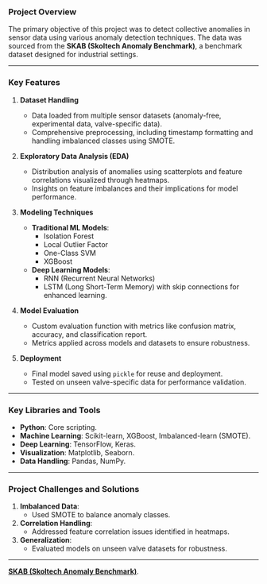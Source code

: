 ### **Project Overview**
The primary objective of this project was to detect collective anomalies in sensor data using various anomaly detection techniques. The data was sourced from the **SKAB (Skoltech Anomaly Benchmark)**, a benchmark dataset designed for industrial settings.

---

### **Key Features**
1. **Dataset Handling**
   - Data loaded from multiple sensor datasets (anomaly-free, experimental data, valve-specific data).
   - Comprehensive preprocessing, including timestamp formatting and handling imbalanced classes using SMOTE.

2. **Exploratory Data Analysis (EDA)**
   - Distribution analysis of anomalies using scatterplots and feature correlations visualized through heatmaps.
   - Insights on feature imbalances and their implications for model performance.

3. **Modeling Techniques**
   - **Traditional ML Models**:
     - Isolation Forest
     - Local Outlier Factor
     - One-Class SVM
     - XGBoost
   - **Deep Learning Models**:
     - RNN (Recurrent Neural Networks)
     - LSTM (Long Short-Term Memory) with skip connections for enhanced learning.

4. **Model Evaluation**
   - Custom evaluation function with metrics like confusion matrix, accuracy, and classification report.
   - Metrics applied across models and datasets to ensure robustness.

5. **Deployment**
   - Final model saved using `pickle` for reuse and deployment.
   - Tested on unseen valve-specific data for performance validation.

---


### **Key Libraries and Tools**
- **Python**: Core scripting.
- **Machine Learning**: Scikit-learn, XGBoost, Imbalanced-learn (SMOTE).
- **Deep Learning**: TensorFlow, Keras.
- **Visualization**: Matplotlib, Seaborn.
- **Data Handling**: Pandas, NumPy.

---

### **Project Challenges and Solutions**
1. **Imbalanced Data**:
   - Used SMOTE to balance anomaly classes.
2. **Correlation Handling**:
   - Addressed feature correlation issues identified in heatmaps.
3. **Generalization**:
   - Evaluated models on unseen valve datasets for robustness.

---

[**SKAB (Skoltech Anomaly Benchmark)**](https://github.com/waico/SKAB).
